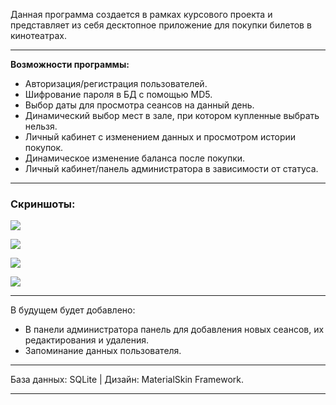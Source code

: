Данная программа создается в рамках курсового проекта и представляет из себя десктопное приложение для покупки билетов в кинотеатрах.

***

**********************Возможности программы:**********************
* Авторизация/регистрация пользователей.
* Шифрование пароля в БД с помощью MD5.
* Выбор даты для просмотра сеансов на данный день.
* Динамический выбор мест в зале, при котором купленные выбрать нельзя.
* Личный кабинет с изменением данных и просмотром истории покупок.
* Динамическое изменение баланса после покупки.
* Личный кабинет/панель администратора в зависимости от статуса.


***
### Скриншоты:
![](http://rgho.st/8kJJTrWjG/image.png)

![](http://rgho.st/6FY9Mcv2D/image.png)

![](http://rgho.st/7MB5yrGYY/image.png)

![](http://rgho.st/82qnWyngY/image.png)

***
В будущем будет добавлено:
* В панели администратора панель для добавления новых сеансов, их редактирования и удаления.
* Запоминание данных пользователя.

***

База данных: SQLite | Дизайн: MaterialSkin Framework.

***
